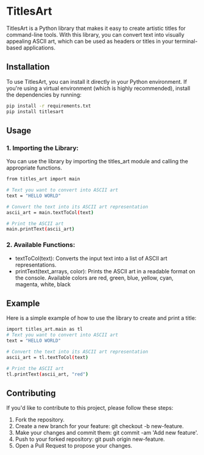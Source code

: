 # TitlesArt

TitlesArt is a Python library that makes it easy to create artistic titles for command-line tools. With this library, you can convert text into visually appealing ASCII art, which can be used as headers or titles in your terminal-based applications.

## Installation

To use TitlesArt, you can install it directly in your Python environment. If you're using a virtual environment (which is highly recommended), install the dependencies by running:

```bash
pip install -r requirements.txt
pip install titlesart
```

## Usage

### 1. Importing the Library:
You can use the library by importing the titles_art module and calling the appropriate functions.
```bash
from titles_art import main

# Text you want to convert into ASCII art
text = "HELLO WORLD"

# Convert the text into its ASCII art representation
ascii_art = main.textToCol(text)

# Print the ASCII art
main.printText(ascii_art)
```

### 2. Available Functions:

- textToCol(text): Converts the input text into a list of ASCII art representations.
- printText(text_arrays, color): Prints the ASCII art in a readable format on the console. Available colors are red, green, blue, yellow, cyan, magenta, white, black

## Example

Here is a simple example of how to use the library to create and print a title:
```bash
import titles_art.main as tl
# Text you want to convert into ASCII art
text = "HELLO WORLD"

# Convert the text into its ASCII art representation
ascii_art = tl.textToCol(text)

# Print the ASCII art
tl.printText(ascii_art, "red")
```
## Contributing
If you'd like to contribute to this project, please follow these steps:

1. Fork the repository.
2. Create a new branch for your feature: git checkout -b new-feature.
3. Make your changes and commit them: git commit -am 'Add new feature'.
4. Push to your forked repository: git push origin new-feature.
5. Open a Pull Request to propose your changes.

